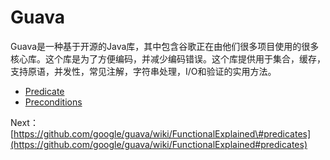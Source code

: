 # Guava

Guava是一种基于开源的Java库，其中包含谷歌正在由他们很多项目使用的很多核心库。这个库是为了方便编码，并减少编码错误。这个库提供用于集合，缓存，支持原语，并发性，常见注解，字符串处理，I/O和验证的实用方法。

* [Predicate](predicate.md)
* [Preconditions](preconditions.md)

Next： [https://github.com/google/guava/wiki/FunctionalExplained\#predicates](https://github.com/google/guava/wiki/FunctionalExplained#predicates)

